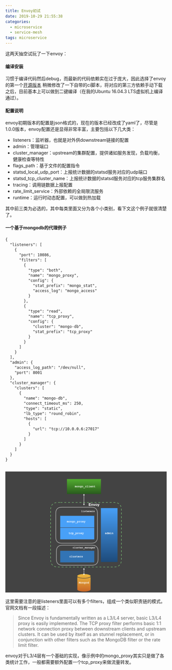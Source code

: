 ```yaml
---
title: Envoy初试
date: 2019-10-29 21:55:38
categories:
  - microservice
  - service-mesh
tags: microservice
---
```


这两天抽空试玩了一下envoy：

#### 编译安装
习惯于编译代码然后debug，而最新的代码依赖实在过于庞大，因此选择了envoy的第一个[开源版本](https://github.com/envoyproxy/envoy/releases/tag/v1.0.0)
稍微修改了一下自带的ci脚本，将对应的第三方依赖手动下载之后，目前基本上可以做到二键编译（在我的Ubuntu 16.04.3 LTS虚拟机上编译通过）。

#### 配置说明
envoy初期版本的配置是json格式的，现在的版本已经改成了yaml了，尽管是1.0.0版本，envoy配置还是显得非常丰富，主要包括以下几大类：

- listeners：监听器，也就是对外供downstream链接的配置
- admin：管理端口
- cluster_manager：upstream的集群配置，提供诸如服务发现，负载均衡，健康检查等特性
- flags_path：基于文件的配置指令
- statsd_local_udp_port：上报统计数据的statsd服务对应的udp端口
- statsd_tcp_cluster_name：上报统计数据的statsd服务对应的tcp服务集群名
- tracing：调用链数据上报配置
- rate_limit_service：外部依赖的全局限流服务
- runtime：运行时动态配置，可以做到热加载

其中前三类为必选的，其中每类里面又分为各个小类别，看下文这个例子就很清楚了。

#### 一个基于mongodb的代理例子

```
{
  "listeners": [
    {
      "port": 10086,
      "filters": [
        {
          "type": "both",
          "name": "mongo_proxy",
          "config": {
            "stat_prefix": "mongo_stat",
            "access_log": "mongo_access"
          }
        },
        {
          "type": "read",
          "name": "tcp_proxy",
          "config": {
            "cluster": "mongo-db",
            "stat_prefix": "tcp_proxy"
          }
        }
      ]
    }
  ],
  "admin": {
    "access_log_path": "/dev/null",
    "port": 8001
  },
  "cluster_manager": {
    "clusters": [
      {
        "name": "mongo-db",
        "connect_timeout_ms": 250,
        "type": "static",
        "lb_type": "round_robin",
        "hosts": [
          {
            "url": "tcp://10.0.0.6:27017"
          }
        ]
      }
    ]
  }
}


```

![](/images/2019/10/envoy_00.png "mongo_proxy")

这里需要注意的是listeners里面可以有多个filters，组成一个类似职责链的模式。
官网文档有一段描述：
> Since Envoy is fundamentally written as a L3/L4 server, basic L3/L4 proxy is easily implemented. The TCP proxy filter performs basic 1:1 network connection proxy between downstream clients and upstream clusters. It can be used by itself as an stunnel replacement, or in conjunction with other filters such as the MongoDB filter or the rate limit filter.

envoy对于L3/4层有一个基础的实现，像示例中的mongo_proxy其实只是做了各类统计工作，一般都需要额外配置一个tcp_proxy来做流量转发。
